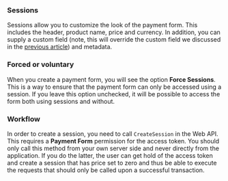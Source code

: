 ### Sessions
Sessions allow you to customize the look of the payment form. This includes the header, product name, price and currency. 
In addition, you can supply a custom field (note, this will override the custom field we discussed in the [previous article](#payment-request))
and metadata.

### Forced or voluntary
When you create a payment form, you will see the option __Force Sessions__. This is a way to ensure that the payment form can only
be accessed using a session. If you leave this option unchecked, it will be possible to access the form both using sessions and without.

### Workflow
In order to create a session, you need to call `CreateSession` in the Web API. This requires a __Payment Form__ permission for the access token.
You should only call this method from your own server side and never directly from the application. If you do the latter, the user can get hold
of the access token and create a session that has price set to zero and thus be able to execute the requests that should only be called upon a successful
transaction.